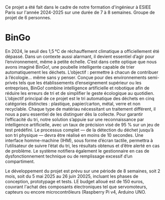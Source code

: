 Ce projet a été fait dans le cadre de notre formation d'ingénieur à ESIEE Paris sur l'année 2024-2025 sur une durée de 7 à 8 semaines.
Groupe de projet de 6 personnes.

# BinGo

En 2024, le seuil des 1,5 °C de réchauffement climatique a officiellement été dépassé. Dans un contexte aussi alarmant, il devient essentiel d’agir pour l’environnement, même à petite échelle.
C’est dans cette optique que nous avons imaginé BinGo!, une poubelle intelligente capable de trier automatiquement les déchets. L’objectif : permettre à chacun de contribuer à l’écologie… même sans y penser.
Conçue pour des environnements semi-privés tels que les établissements d’enseignement supérieur ou les entreprises, BinGo! combine intelligence artificielle et robotique afin de réduire les erreurs de tri et de simplifier le geste écologique au quotidien.
L’objectif principal de ce projet est le tri automatique des déchets en cinq catégories distinctes : plastique, papier/carton, métal, verre et non recyclable. Chaque type de matériau nécessitant un traitement différent, il nous a paru essentiel de les distinguer dès la collecte.
Pour garantir l’efficacité du tri, notre solution s’appuie sur une reconnaissance par intelligence artificielle, avec un taux de précision visé de 95 % sur un jeu de test prédéfini.
Le processus complet — de la détection du déchet jusqu’à son tri physique — devra être réalisé en moins de 10 secondes.
Une interface homme-machine (IHM), sous forme d’écran tactile, permettra à l’utilisateur de suivre l’état du tri, les résultats obtenus et d’être alerté en cas de problème. Le système notifiera également le gestionnaire en cas de dysfonctionnement technique ou de remplissage excessif d’un compartiment.

Le développement du projet est prévu sur une période de 8 semaines, soit 2 mois, soit du 5 mai 2025 au 26 juin 20025, incluant les phases de conception, prototypage et tests. LE budget alloué est de 150 euros, couvrant l'achat des composants électroniques tel que servomoteurs, capteurs ou encore microcontrôleurs (Raspberry Pi v4, Arduino UNO.
